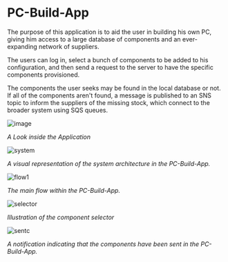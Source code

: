 # PC-Build-App

The purpose of this application is to aid the user in building his own PC, giving him access to a large database of components and an ever-expanding network of suppliers.

The users can log in, select a bunch of components to be added to his configuration, and then send a request to the server to have the specific components provisioned.

The components the user seeks may be found in the local database or not. If all of the components aren't found, a message is published to an SNS topic to inform the suppliers of the missing stock, which connect to the broader system using SQS queues.

![image](https://github.com/AndreiM29/PC-Build-App/assets/72067795/25cb7fdd-b6eb-49c9-a81e-3e7f4856d6a9)

*A Look inside the Application*


![system](https://github.com/AndreiM29/PC-Build-App/assets/72067795/8b776ba2-4f8b-4dcb-ace3-f3a2e12f51bf)

*A visual representation of the system architecture in the PC-Build-App.*


![flow1](https://github.com/AndreiM29/PC-Build-App/assets/72067795/27b2d1b1-2737-4aab-a636-ea5e1405fa17)

*The main flow within the PC-Build-App.*


![selector](https://github.com/AndreiM29/PC-Build-App/assets/72067795/3758c17d-838d-4563-8e42-c430e2ad2119)

*Illustration of the component selector*


![sentc](https://github.com/AndreiM29/PC-Build-App/assets/72067795/c220c764-2814-49b6-9aa5-c5f3c7e2f576)

*A notification indicating that the components have been sent in the PC-Build-App.*




